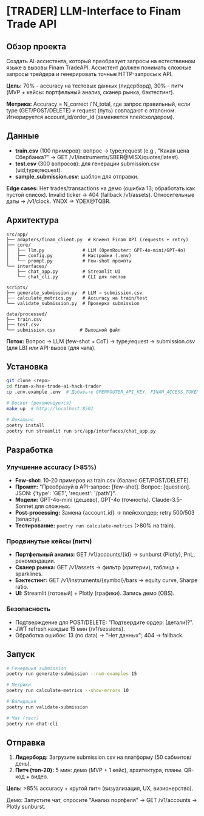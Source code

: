 # [TRADER] LLM-Interface to Finam Trade API

## Обзор проекта

Создать AI-ассистента, который преобразует запросы на естественном языке в вызовы Finam TradeAPI. Ассистент должен понимать сложные запросы трейдера и генерировать точные HTTP-запросы к API.

**Цель:** 70% - accuracy на тестовых данных (лидерборд), 30% - питч (MVP + кейсы: портфельный анализ, сканер рынка, бэктестинг).

**Метрика:** Accuracy = N_correct / N_total, где запрос правильный, если type (GET/POST/DELETE) и request (путь) совпадают с эталоном. Игнорируется account_id/order_id (заменяется плейсхолдером).

## Данные

- **train.csv** (100 примеров): вопрос → type;request (e.g., "Какая цена Сбербанка?" → GET /v1/instruments/SBER@MISX/quotes/latest).
- **test.csv** (300 вопросов): для генерации submission.csv (uid;type;request).
- **sample_submission.csv**: шаблон для отправки.

**Edge cases:** Нет trades/transactions на демо (ошибка 13; обработать как пустой список). Invalid ticker → 404 (fallback /v1/assets). Относительные даты → /v1/clock. YNDX → YDEX@TQBR.

## Архитектура

```
src/app/
├── adapters/finam_client.py  # Клиент Finam API (requests + retry)
├── core/
│   ├── llm.py              # LLM (OpenRouter: GPT-4o-mini/GPT-4o)
│   ├── config.py           # Настройки (.env)
│   └── prompt.py           # Few-shot промпты
└── interfaces/
    ├── chat_app.py         # Streamlit UI
    └── chat_cli.py         # CLI для тестов

scripts/
├── generate_submission.py  # LLM → submission.csv
├── calculate_metrics.py    # Accuracy на train/test
└── validate_submission.py  # Проверка submission

data/processed/
├── train.csv
├── test.csv
└── submission.csv         # Выходной файл
```

**Поток:** Вопрос → LLM (few-shot + CoT) → type;request → submission.csv (для LB) или API-вызов (для чата).

## Установка

```bash
git clone <repo>
cd finam-x-hse-trade-ai-hack-trader
cp .env.example .env  # Добавьте OPENROUTER_API_KEY, FINAM_ACCESS_TOKEN

# Docker (рекомендуется)
make up  # http://localhost:8501

# Локально
poetry install
poetry run streamlit run src/app/interfaces/chat_app.py
```

## Разработка

### Улучшение accuracy (>85%)
- **Few-shot:** 10-20 примеров из train.csv (баланс GET/POST/DELETE).
- **Промпт:** "Преобразуй в API-запрос: [few-shot]. Вопрос: [question]. JSON: {'type': 'GET', 'request': '/path'}".
- **Модели:** GPT-4o-mini (дешево), GPT-4o (точность). Claude-3.5-Sonnet для сложных.
- **Post-processing:** Замена {account_id} → плейсхолдер; retry 500/503 (tenacity).
- **Тестирование:** `poetry run calculate-metrics` (>80% на train).

### Продвинутые кейсы (питч)
- **Портфельный анализ:** GET /v1/accounts/{id} → sunburst (Plotly), PnL, рекомендации.
- **Сканер рынка:** GET /v1/assets → фильтр (критерии), таблица + sparklines.
- **Бэктестинг:** GET /v1/instruments/{symbol}/bars → equity curve, Sharpe ratio.
- **UI:** Streamlit (готовый) + Plotly (графики). Запись демо (OBS).

### Безопасность
- Подтверждение для POST/DELETE: "Подтвердите ордер: [детали]?".
- JWT refresh каждые 15 мин (/v1/sessions).
- Обработка ошибок: 13 (no data) → "Нет данных"; 404 → fallback.

## Запуск

```bash
# Генерация submission
poetry run generate-submission --num-examples 15

# Метрики
poetry run calculate-metrics --show-errors 10

# Валидация
poetry run validate-submission

# Чат (тест)
poetry run chat-cli
```

## Отправка

1. **Лидерборд:** Загрузите submission.csv на платформу (50 сабмитов/день).
2. **Питч (топ-20):** 5 мин: демо (MVP + 1 кейс), архитектура, планы. QR-код + видео.

**Цель:** >85% accuracy + крутой питч (визуализация, UX, визионерство).

Демо: Запустите чат, спросите "Анализ портфеля" → GET /v1/accounts → Plotly sunburst.
